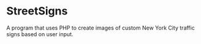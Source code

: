 # StreetSigns
A program that uses PHP to create images of custom New York City traffic signs based on user input.
